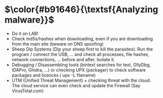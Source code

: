 $\color{#b91646}{\textsf{Analyzing malware}}$
=============================================

- Do it on LAB!
- Check md5s/hashes when downloading, even if you are downloading from the main site (beware on DNS spoofing)
- Sheep Dip Systems (Dip your sheep first to kill the parasites). Run the program / connect the USB, … and check all processes, file hashes, network connections, … before and after. Isolate it.
- Debugging / Disassembling tools (bintext searches for text, OllyDbg, IDAPro, Ghidra,  …) or checking UPX  (packager) to check software packages and licences ( upx -L filename) 
- UTM (Unified Threat Management) + checking threat with the cloud. The cloud service can even check and update the Firewall (Say VirusTotal.com)

